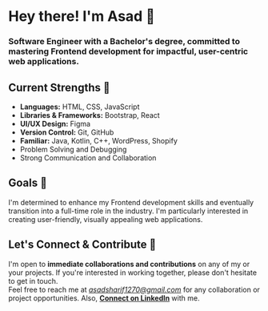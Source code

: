 # Hey there! I'm Asad 🤝
### Software Engineer with a Bachelor's degree, committed to mastering Frontend development for impactful, user-centric web applications.

## Current Strengths 💪
- **Languages:** HTML, CSS, JavaScript
- **Libraries & Frameworks:** Bootstrap, React
- **UI/UX Design:** Figma
- **Version Control:** Git, GitHub
- **Familiar:** Java, Kotlin, C++, WordPress, Shopify
- Problem Solving and Debugging
- Strong Communication and Collaboration

## Goals 🚀
I'm determined to enhance my Frontend development skills and eventually transition into a full-time role in the industry. I'm particularly interested in creating user-friendly, visually appealing web applications.

## Let's Connect & Contribute 📍
I'm open to **immediate collaborations and contributions** on any of my or your projects. If you're interested in working together, please don't hesitate to get in touch. 
<br>
Feel free to reach me at *asadsharif1270@gmail.com* for any collaboration or project opportunities. Also, **[Connect on LinkedIn](https://www.linkedin.com/in/asad--sharif/)** with me.
